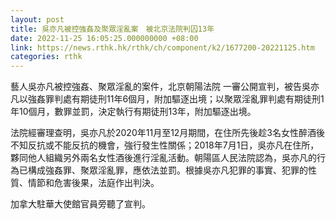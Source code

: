 ```yaml
---
layout: post
title: 吳亦凡被控強姦及聚眾淫亂案　被北京法院判囚13年
date: 2022-11-25 16:05:25.000000000 +08:00
link: https://news.rthk.hk/rthk/ch/component/k2/1677200-20221125.htm
categories: rthk
---
```


藝人吳亦凡被控強姦、聚眾淫亂的案件，北京朝陽法院 一審公開宣判，被告吳亦凡以強姦罪判處有期徒刑11年6個月，附加驅逐出境；以聚眾淫亂罪判處有期徒刑1年10個月，數罪並罰，決定執行有期徒刑13年，附加驅逐出境。

法院經審理查明，吳亦凡於2020年11月至12月期間，在住所先後趁3名女性醉酒後不知反抗或不能反抗的機會，強行發生性關係；2018年7月1日，吳亦凡在住所，夥同他人組織另外兩名女性酒後進行淫亂活動。朝陽區人民法院認為，吳亦凡的行為已構成強姦罪、聚眾淫亂罪，應依法並罰。根據吳亦凡犯罪的事實、犯罪的性質、情節和危害後果，法庭作出判決。

加拿大駐華大使館官員旁聽了宣判。
